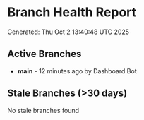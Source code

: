 # Branch Health Report
Generated: Thu Oct  2 13:40:48 UTC 2025

## Active Branches
- **main** - 12 minutes ago by Dashboard Bot

## Stale Branches (>30 days)
No stale branches found
